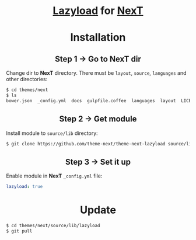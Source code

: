 <h1 align="center"><a href="https://github.com/ApoorvSaxena/lozad.js">Lazyload</a> for <a href="https://github.com/theme-next">NexT</a></h1>

<h1 align="center">Installation</h1>

<h2 align="center">Step 1 &rarr; Go to NexT dir</h2>

Change dir to **NexT** directory. There must be `layout`, `source`, `languages` and other directories:

```sh
$ cd themes/next
$ ls
bower.json  _config.yml  docs  gulpfile.coffee  languages  layout  LICENSE.md  package.json  README.md  scripts  source  test
```

<h2 align="center">Step 2 &rarr; Get module</h2>

Install module to `source/lib` directory:

```sh
$ git clone https://github.com/theme-next/theme-next-lazyload source/lib/lazyload
```

<h2 align="center">Step 3 &rarr; Set it up</h2>

Enable module in **NexT** `_config.yml` file:

```yml
lazyload: true
```

<h1 align="center">Update</h1>

```sh
$ cd themes/next/source/lib/lazyload
$ git pull
```
